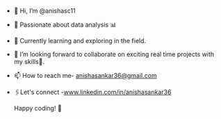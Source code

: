 - 👋 Hi, I’m @anishasc11
- 👀 Passionate about data analysis 📊
- 🌱 Currently learning and exploring in the field.
- 💞️ I’m looking forward to collaborate on exciting real time projects with my skills🚀.
- 📫 How to reach me- anishasankar36@gmail.com
- 🖇️Let's connect -www.linkedin.com/in/anishasankar36

  Happy coding! 🚀




